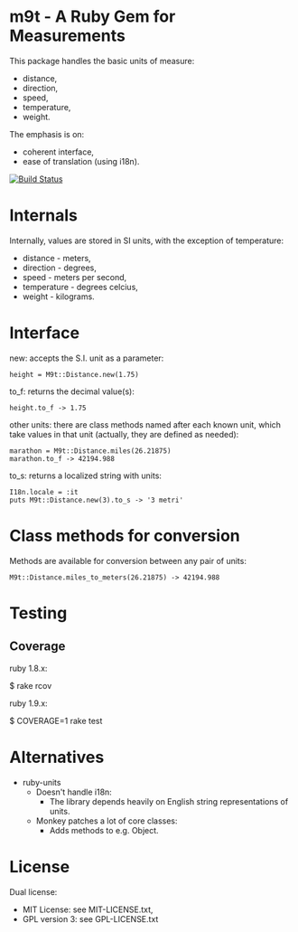 m9t - A Ruby Gem for Measurements
=================================

This package handles the basic units of measure:

- distance,
- direction,
- speed,
- temperature,
- weight.

The emphasis is on:

- coherent interface,
- ease of translation (using i18n).

[![Build Status](https://secure.travis-ci.org/joeyates/m9t.png)](http://travis-ci.org/joeyates/m9t)

Internals
=========

Internally, values are stored in SI units, with the exception of temperature:

- distance - meters,
- direction - degrees,
- speed - meters per second,
- temperature - degrees celcius,
- weight - kilograms.

Interface
=========

new: accepts the S.I. unit as a parameter:

    height = M9t::Distance.new(1.75)

to_f: returns the decimal value(s):

    height.to_f -> 1.75

other units:
there are class methods named after each known unit,
which take values in that unit
(actually, they are defined as needed):

    marathon = M9t::Distance.miles(26.21875)
    marathon.to_f -> 42194.988

to_s: returns a localized string with units:

    I18n.locale = :it
    puts M9t::Distance.new(3).to_s -> '3 metri'

Class methods for conversion
============================

Methods are available for conversion between any pair of units:

    M9t::Distance.miles_to_meters(26.21875) -> 42194.988

Testing
=======

Coverage
--------

ruby 1.8.x:

  $ rake rcov

ruby 1.9.x:

  $ COVERAGE=1 rake test

Alternatives
============

- ruby-units
  - Doesn't handle i18n:
    - The library depends heavily on English string representations of units.
  - Monkey patches a lot of core classes:
    - Adds methods to e.g. Object.

License
=======

Dual license:

- MIT License: see MIT-LICENSE.txt,
- GPL version 3: see GPL-LICENSE.txt
